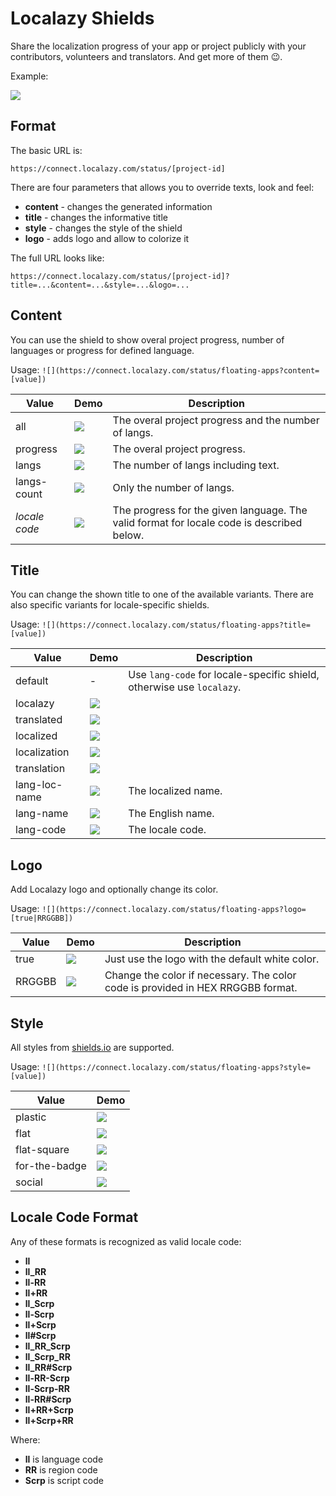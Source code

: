# Localazy Shields

Share the localization progress of your app or project publicly with your contributors, volunteers and translators. And get more of them :wink:. 

Example: 

[![](https://connect.localazy.com/status/floating-apps?logo=true)](https://localazy.com/p/floating-apps)

## Format

The basic URL is:

`https://connect.localazy.com/status/[project-id]`

There are four parameters that allows you to override texts, look and feel:

- **content** - changes the generated information
- **title** - changes the informative title
- **style** - changes the style of the shield
- **logo** - adds logo and allow to colorize it

The full URL looks like:

`https://connect.localazy.com/status/[project-id]?title=...&content=...&style=...&logo=...`


## Content

You can use the shield to show overal project progress, number of languages or progress for defined language.
 
Usage: `![](https://connect.localazy.com/status/floating-apps?content=[value])`
 
| Value | Demo | Description |
| --- | --- | --- |
| all | [![](https://connect.localazy.com/status/floating-apps?content=all)](https://localazy.com/p/floating-apps) | The overal project progress and the number of langs. |
| progress | [![](https://connect.localazy.com/status/floating-apps?content=progress)](https://localazy.com/p/floating-apps) | The overal project progress. |
| langs | [![](https://connect.localazy.com/status/floating-apps?content=langs)](https://localazy.com/p/floating-apps) | The number of langs including text. |
| langs-count | [![](https://connect.localazy.com/status/floating-apps?content=langs-count)](https://localazy.com/p/floating-apps) | Only the number of langs. |
| *locale code* | [![](https://connect.localazy.com/status/floating-apps?content=fr_CA)](https://localazy.com/p/floating-apps) | The progress for the given language. The valid format for locale code is described below. |

## Title

You can change the shown title to one of the available variants. There are also specific variants for locale-specific shields.

Usage: `![](https://connect.localazy.com/status/floating-apps?title=[value])`

| Value |  Demo | Description |
| --- | --- | --- |
| default | - | Use `lang-code` for locale-specific shield, otherwise use `localazy`. |
| localazy | [![](https://connect.localazy.com/status/floating-apps?title=localazy)](https://localazy.com/p/floating-apps) | |
| translated | [![](https://connect.localazy.com/status/floating-apps?title=translated)](https://localazy.com/p/floating-apps) | |
| localized | [![](https://connect.localazy.com/status/floating-apps?title=localized)](https://localazy.com/p/floating-apps) | |
| localization | [![](https://connect.localazy.com/status/floating-apps?title=localization)](https://localazy.com/p/floating-apps) | |
| translation | [![](https://connect.localazy.com/status/floating-apps?title=translation)](https://localazy.com/p/floating-apps) | |
| lang-loc-name | [![](https://connect.localazy.com/status/floating-apps?title=lang-loc-name&content=fr_CA)](https://localazy.com/p/floating-apps) | The localized name. |
| lang-name | [![](https://connect.localazy.com/status/floating-apps?title=lang-name&content=fr_CA)](https://localazy.com/p/floating-apps) | The English name. |
| lang-code | [![](https://connect.localazy.com/status/floating-apps?title=lang-code&content=fr_CA)](https://localazy.com/p/floating-apps) | The locale code. |

## Logo

Add Localazy logo and optionally change its color.

Usage: `![](https://connect.localazy.com/status/floating-apps?logo=[true|RRGGBB])`

| Value |  Demo | Description |
| --- | --- | --- |
| true | [![](https://connect.localazy.com/status/floating-apps?logo=true)](https://localazy.com/p/floating-apps) | Just use the logo with the default white color.  |
| RRGGBB | [![](https://connect.localazy.com/status/floating-apps?logo=ff0000)](https://localazy.com/p/floating-apps) | Change the color if necessary. The color code is provided in HEX RRGGBB format. |

## Style

All styles from [shields.io](https://shields.io) are supported. 

Usage: `![](https://connect.localazy.com/status/floating-apps?style=[value])`

| Value |  Demo | 
| --- | --- | 
| plastic | [![](https://connect.localazy.com/status/floating-apps?style=plastic)](https://localazy.com/p/floating-apps) |
| flat | [![](https://connect.localazy.com/status/floating-apps?style=flat)](https://localazy.com/p/floating-apps) |
| flat-square | [![](https://connect.localazy.com/status/floating-apps?style=flat-square)](https://localazy.com/p/floating-apps) |
| for-the-badge | [![](https://connect.localazy.com/status/floating-apps?style=for-the-badge)](https://localazy.com/p/floating-apps) |
| social | [![](https://connect.localazy.com/status/floating-apps?style=social)](https://localazy.com/p/floating-apps) |

## Locale Code Format

Any of these formats is recognized as valid locale code:

* **ll**
* **ll_RR**
* **ll-RR**
* **ll+RR**
* **ll_Scrp**
* **ll-Scrp**
* **ll+Scrp**
* **ll#Scrp**
* **ll_RR_Scrp**
* **ll_Scrp_RR**
* **ll_RR#Scrp**
* **ll-RR-Scrp**
* **ll-Scrp-RR**
* **ll-RR#Scrp**
* **ll+RR+Scrp**
* **ll+Scrp+RR**
   
Where:
- **ll** is language code
- **RR** is region code
- **Scrp** is script code 
